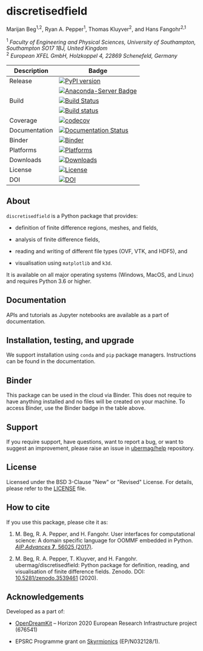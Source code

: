 # discretisedfield
Marijan Beg<sup>1,2</sup>, Ryan A. Pepper<sup>1</sup>, Thomas Kluyver<sup>2</sup>, and Hans Fangohr<sup>2,1</sup>

<sup>1</sup> *Faculty of Engineering and Physical Sciences, University of Southampton, Southampton SO17 1BJ, United Kingdom*  
<sup>2</sup> *European XFEL GmbH, Holzkoppel 4, 22869 Schenefeld, Germany*  

| Description | Badge |
| --- | --- |
| Release | [![PyPI version](https://badge.fury.io/py/discretisedfield.svg)](https://badge.fury.io/py/discretisedfield) |
|         | [![Anaconda-Server Badge](https://anaconda.org/conda-forge/discretisedfield/badges/version.svg)](https://anaconda.org/conda-forge/discretisedfield) |
| Build | [![Build Status](https://travis-ci.org/ubermag/discretisedfield.svg?branch=master)](https://travis-ci.org/ubermag/discretisedfield) |
|       |  [![Build status](https://ci.appveyor.com/api/projects/status/0shhdl5sj6fx07oe?svg=true)](https://ci.appveyor.com/project/marijanbeg/discretisedfield) |
| Coverage | [![codecov](https://codecov.io/gh/ubermag/discretisedfield/branch/master/graph/badge.svg)](https://codecov.io/gh/ubermag/discretisedfield) |
| Documentation | [![Documentation Status](https://readthedocs.org/projects/discretisedfield/badge/?version=latest)](http://discretisedfield.readthedocs.io/en/latest/?badge=latest) |
| Binder | [![Binder](https://mybinder.org/badge_logo.svg)](https://mybinder.org/v2/gh/ubermag/discretisedfield/master?urlpath=lab/tree/docs/ipynb/index.ipynb) |
| Platforms | [![Platforms](https://anaconda.org/conda-forge/discretisedfield/badges/platforms.svg)](https://anaconda.org/conda-forge/discretisedfield) |
| Downloads | [![Downloads](https://anaconda.org/conda-forge/discretisedfield/badges/downloads.svg)](https://anaconda.org/conda-forge/discretisedfield) |
| License | [![License](https://img.shields.io/badge/License-BSD%203--Clause-blue.svg)](https://opensource.org/licenses/BSD-3-Clause) |
| DOI | [![DOI](https://zenodo.org/badge/67028400.svg)](https://zenodo.org/badge/latestdoi/67028400) |

## About

`discretisedfield` is a Python package that provides:

- definition of finite difference regions, meshes, and fields,

- analysis of finite difference fields,

- reading and writing of different file types (OVF, VTK, and HDF5), and

- visualisation using `matplotlib` and `k3d`.

It is available on all major operating systems (Windows, MacOS, and Linux) and requires Python 3.6 or higher.

## Documentation

APIs and tutorials as Jupyter notebooks are available as a part of documentation.

## Installation, testing, and upgrade

We support installation using `conda` and `pip` package managers. Instructions can be found in the documentation.

## Binder

This package can be used in the cloud via Binder. This does not require to have anything installed and no files will be created on your machine. To access Binder, use the Binder badge in the table above.

## Support

If you require support, have questions, want to report a bug, or want to suggest an improvement, please raise an issue in [ubermag/help](https://github.com/ubermag/help) repository.

## License

Licensed under the BSD 3-Clause "New" or "Revised" License. For details, please refer to the [LICENSE](LICENSE) file.

## How to cite

If you use this package, please cite it as:

1. M. Beg, R. A. Pepper, and H. Fangohr. User interfaces for computational science: A domain specific language for OOMMF embedded in Python. [*AIP Advances* **7**, 56025 (2017)](http://aip.scitation.org/doi/10.1063/1.4977225).

2. M. Beg, R. A. Pepper, T. Kluyver, and H. Fangohr. ubermag/discretisedfield: Python package for definition, reading, and visualisation of finite difference fields. Zenodo. DOI: [10.5281/zenodo.3539461](http://doi.org/10.5281/zenodo.3539461) (2020).

## Acknowledgements

Developed as a part of:

- [OpenDreamKit](http://opendreamkit.org/) – Horizon 2020 European Research Infrastructure project (676541)

- EPSRC Programme grant on [Skyrmionics](http://www.skyrmions.ac.uk) (EP/N032128/1).
